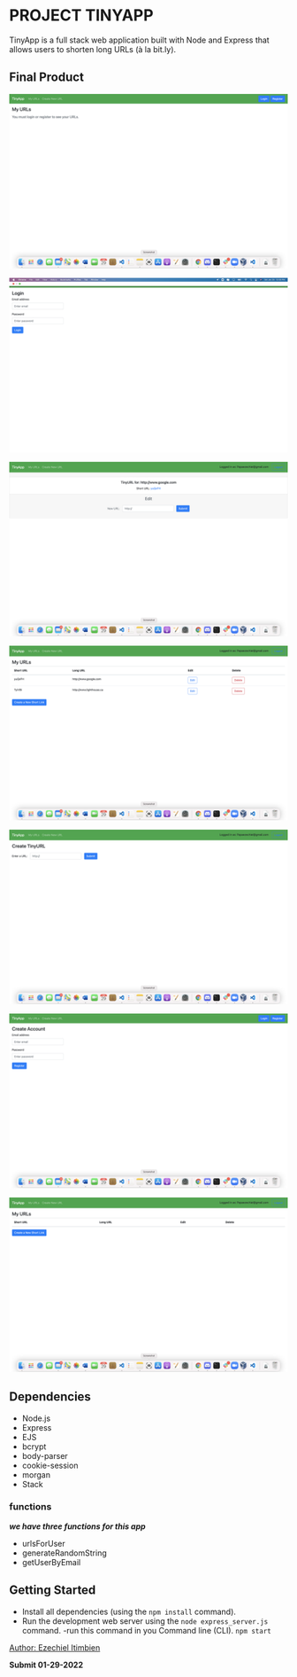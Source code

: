 # PROJECT TINYAPP

TinyApp is a full stack web application built with Node and Express that allows users to shorten long URLs (à la bit.ly).

## Final Product

!["Main page"](https://github.com/eze1er/tinyapp.1/blob/main/docs/urls_index.png)

!["Screenshot of login page"](https://github.com/eze1er/tinyapp.1/blob/main/docs/urls_login.png)

!["shortURL page"](https://github.com/eze1er/tinyapp.1/blob/main/docs/shortURL.png)

!["Short URL list"](https://github.com/eze1er/tinyapp.1/blob/main/docs/urls_myURL.png)

!["Creation of new URL page"](https://github.com/eze1er/tinyapp.1/blob/main/docs/urls_new.png)

!["Registration  page"](https://github.com/eze1er/tinyapp.1/blob/main/docs/urls_register.png)

!["Creation shortURL page"](https://github.com/eze1er/tinyapp.1/blob/main/docs/urls_shortURL.png)


## Dependencies

- Node.js
- Express
- EJS
- bcrypt
- body-parser
- cookie-session
- morgan 
- Stack

### functions 

__<i>we have three functions for this app</i>__

*  urlsForUser
* generateRandomString 
* getUserByEmail

## Getting Started

- Install all dependencies (using the `npm install` command).
- Run the development web server using the `node express_server.js` command.
-run this command in you Command line (CLI). `npm start`

 [Author: Ezechiel Itimbien](#papaezechiel@gmail.com)

__Submit 01-29-2022__

